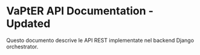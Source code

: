 # VaPtER API Documentation - Updated

Questo documento descrive le API REST implementate nel backend Django orchestrator.
